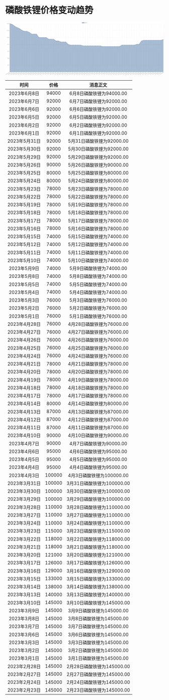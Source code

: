 # 磷酸铁锂价格变动趋势 



![lithiumIronPhosphate-磷酸铁锂](../../img/lithiumIronPhosphate.png)



| 时间 | 价格 | 消息正文 |
|:--:|:--:|:--:|
|2023年6月8日|94000|6月8日磷酸铁锂为94000.00|
|2023年6月7日|92000|6月7日磷酸铁锂为92000.00|
|2023年6月6日|92000|6月6日磷酸铁锂为92000.00|
|2023年6月5日|92000|6月5日磷酸铁锂为92000.00|
|2023年6月2日|92000|6月2日磷酸铁锂为92000.00|
|2023年6月1日|92000|6月1日磷酸铁锂为92000.00|
|2023年5月31日|92000|5月31日磷酸铁锂为92000.00|
|2023年5月30日|92000|5月30日磷酸铁锂为92000.00|
|2023年5月29日|92000|5月29日磷酸铁锂为92000.00|
|2023年5月26日|90000|5月26日磷酸铁锂为90000.00|
|2023年5月25日|80000|5月25日磷酸铁锂为80000.00|
|2023年5月24日|80000|5月24日磷酸铁锂为80000.00|
|2023年5月23日|78000|5月23日磷酸铁锂为78000.00|
|2023年5月22日|78000|5月22日磷酸铁锂为78000.00|
|2023年5月19日|78000|5月19日磷酸铁锂为78000.00|
|2023年5月18日|78000|5月18日磷酸铁锂为78000.00|
|2023年5月17日|78000|5月17日磷酸铁锂为78000.00|
|2023年5月16日|78000|5月16日磷酸铁锂为78000.00|
|2023年5月15日|74000|5月15日磷酸铁锂为74000.00|
|2023年5月12日|74000|5月12日磷酸铁锂为74000.00|
|2023年5月11日|74000|5月11日磷酸铁锂为74000.00|
|2023年5月10日|74000|5月10日磷酸铁锂为74000.00|
|2023年5月9日|74000|5月9日磷酸铁锂为74000.00|
|2023年5月8日|74000|5月8日磷酸铁锂为74000.00|
|2023年5月5日|74000|5月5日磷酸铁锂为74000.00|
|2023年5月4日|74000|5月4日磷酸铁锂为74000.00|
|2023年5月3日|76000|5月3日磷酸铁锂为76000.00|
|2023年5月2日|76000|5月2日磷酸铁锂为76000.00|
|2023年5月1日|76000|5月1日磷酸铁锂为76000.00|
|2023年4月28日|76000|4月28日磷酸铁锂为76000.00|
|2023年4月27日|76000|4月27日磷酸铁锂为76000.00|
|2023年4月26日|76000|4月26日磷酸铁锂为76000.00|
|2023年4月25日|76000|4月25日磷酸铁锂为76000.00|
|2023年4月24日|76000|4月24日磷酸铁锂为76000.00|
|2023年4月21日|78000|4月21日磷酸铁锂为78000.00|
|2023年4月20日|78000|4月20日磷酸铁锂为78000.00|
|2023年4月19日|78000|4月19日磷酸铁锂为78000.00|
|2023年4月18日|78000|4月18日磷酸铁锂为78000.00|
|2023年4月17日|78000|4月17日磷酸铁锂为78000.00|
|2023年4月14日|80000|4月14日磷酸铁锂为80000.00|
|2023年4月13日|87000|4月13日磷酸铁锂为87000.00|
|2023年4月12日|87000|4月12日磷酸铁锂为87000.00|
|2023年4月11日|87000|4月11日磷酸铁锂为87000.00|
|2023年4月10日|90000|4月10日磷酸铁锂为90000.00|
|2023年4月7日|90000|4月7日磷酸铁锂为90000.00|
|2023年4月6日|95000|4月6日磷酸铁锂为95000.00|
|2023年4月5日|95000|4月5日磷酸铁锂为95000.00|
|2023年4月4日|95000|4月4日磷酸铁锂为95000.00|
|2023年4月3日|100000|4月3日磷酸铁锂为100000.00|
|2023年3月31日|100000|3月31日磷酸铁锂为100000.00|
|2023年3月30日|100000|3月30日磷酸铁锂为100000.00|
|2023年3月29日|100000|3月29日磷酸铁锂为100000.00|
|2023年3月28日|110000|3月28日磷酸铁锂为110000.00|
|2023年3月27日|110000|3月27日磷酸铁锂为110000.00|
|2023年3月24日|110000|3月24日磷酸铁锂为110000.00|
|2023年3月23日|115000|3月23日磷酸铁锂为115000.00|
|2023年3月22日|118000|3月22日磷酸铁锂为118000.00|
|2023年3月21日|118000|3月21日磷酸铁锂为118000.00|
|2023年3月20日|121000|3月20日磷酸铁锂为121000.00|
|2023年3月17日|126000|3月17日磷酸铁锂为126000.00|
|2023年3月16日|129000|3月16日磷酸铁锂为129000.00|
|2023年3月15日|133000|3月15日磷酸铁锂为133000.00|
|2023年3月14日|138000|3月14日磷酸铁锂为138000.00|
|2023年3月13日|140000|3月13日磷酸铁锂为140000.00|
|2023年3月10日|145000|3月10日磷酸铁锂为145000.00|
|2023年3月9日|145000|3月9日磷酸铁锂为145000.00|
|2023年3月8日|145000|3月8日磷酸铁锂为145000.00|
|2023年3月7日|145000|3月7日磷酸铁锂为145000.00|
|2023年3月6日|145000|3月6日磷酸铁锂为145000.00|
|2023年3月3日|145000|3月3日磷酸铁锂为145000.00|
|2023年3月2日|145000|3月2日磷酸铁锂为145000.00|
|2023年3月1日|145000|3月1日磷酸铁锂为145000.00|
|2023年2月28日|145000|2月28日磷酸铁锂为145000.00|
|2023年2月27日|145000|2月27日磷酸铁锂为145000.00|
|2023年2月24日|145000|2月24日磷酸铁锂为145000.00|
|2023年2月23日|145000|2月23日磷酸铁锂为145000.00|